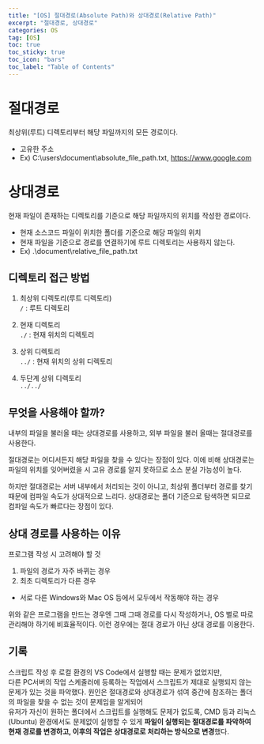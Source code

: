```yaml
---
title: "[OS] 절대경로(Absolute Path)와 상대경로(Relative Path)"
excerpt: "절대경로, 상대경로"
categories: OS
tag: [OS]
toc: true
toc_sticky: true
toc_icon: "bars"
toc_label: "Table of Contents"
---
```


# 절대경로
최상위(루트) 디렉토리부터 해당 파일까지의 모든 경로이다.
- 고유한 주소
- Ex) C:\users\document\absolute_file_path.txt, https://www.google.com

# 상대경로
현재 파일이 존재하는 디렉토리를 기준으로 해당 파일까지의 위치를 작성한 경로이다.
- 현재 소스코드 파일이 위치한 폴더를 기준으로 해당 파일의 위치
- 현재 파일을 기준으로 경로를 연결하기에 루트 디렉토리는 사용하지 않는다.
- Ex) .\document\relative_file_path.txt

## 디렉토리 접근 방법
1. 최상위 디렉토리(루트 디렉토리)  
`/` : 루트 디렉토리

2. 현재 디렉토리  
`./` : 현재 위치의 디렉토리

3. 상위 디렉토리  
`../` : 현재 위치의 상위 디렉토리

4. 두단계 상위 디렉토리  
`../../`

## 무엇을 사용해야 할까?
내부의 파일을 불러올 때는 상대경로를 사용하고, 외부 파일을 불러 올때는 절대경로를 사용한다.  

절대경로는 어디서든지 해당 파일을 찾을 수 있다는 장점이 있다.
이에 비해 상대경로는 파일의 위치를 잊어버렸을 시 고유 경로를 알지 못하므로 소스 분실 가능성이 높다.  

하지만 절대경로는 서버 내부에서 처리되는 것이 아니고, 최상위 폴더부터 경로를 찾기 때문에 컴파일 속도가 상대적으로 느리다.
상대경로는 폴더 기준으로 탐색하면 되므로 컴파일 속도가 빠르다는 장점이 있다.

## 상대 경로를 사용하는 이유
프로그램 작성 시 고려해야 할 것
1. 파일의 경로가 자주 바뀌는 경우
2. 최초 디렉토리가 다른 경우
- 서로 다른 Windows와 Mac OS 등에서 모두에서 작동해야 하는 경우

위와 같은 프로그램을 만드는 경우엔 그때 그때 경로를 다시 작성하거나, OS 별로 따로 관리해야 하기에 비효율적이다.
이런 경우에는 절대 경로가 아닌 상대 경로를 이용한다.

## 기록
스크립트 작성 후 로컬 환경의 VS Code에서 실행할 때는 문제가 없었지만,  
다른 PC서버의 작업 스케줄러에 등록하는 작업에서 스크립트가 제대로 실행되지 않는 문제가 있는 것을 파악했다.
원인은 절대경로와 상대경로가 섞여 중간에 참조하는 폴더의 파일을 찾을 수 없는 것이 문제임을 알게되어  
유저가 자신이 원하는 폴더에서 스크립트를 실행해도 문제가 없도록, CMD 등과 리눅스(Ubuntu) 환경에서도 문제없이 실행할 수 있게
**파일이 실행되는 절대경로를 파악하여 현재 경로를 변경하고, 이후의 작업은 상대경로로 처리하는 방식으로 변경**했다.